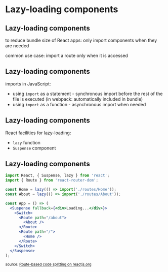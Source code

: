 # Lazy-loading components

## Lazy-loading components

to reduce bundle size of React apps: only import components when they are needed

common use case: import a route only when it is accessed

## Lazy-loading components

imports in JavaScript:

- using `import` as a statement - synchronous import before the rest of the file is executed (in webpack: automatically included in bundle)
- using `import` as a function - asynchronous import when needed

## Lazy-loading components

React facilities for lazy-loading:

- `lazy` function
- `Suspense` component

## Lazy-loading components

```jsx
import React, { Suspense, lazy } from 'react';
import { Route } from 'react-router-dom';

const Home = lazy(() => import('./routes/Home'));
const About = lazy(() => import('./routes/About'));

const App = () => (
  <Suspense fallback={<div>Loading...</div>}>
    <Switch>
      <Route path="/about">
        <About />
      </Route>
      <Route path="/">
        <Home />
      </Route>
    </Switch>
  </Suspense>
);
```

<small>
  source: <a
    href="https://reactjs.org/docs/code-splitting.html#route-based-code-splitting"
  >
    Route-based code splitting on reactjs.org
  </a>
</small>
